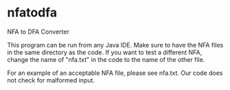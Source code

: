 # nfatodfa
NFA to DFA Converter 

This program can be run from any Java IDE. Make sure to have the NFA files in the same directory as the code. If you want to test a different NFA, change the name of "nfa.txt" in the code to the name of the other file. 

For an example of an acceptable NFA file, please see nfa.txt. Our code does not check for malformed input.
